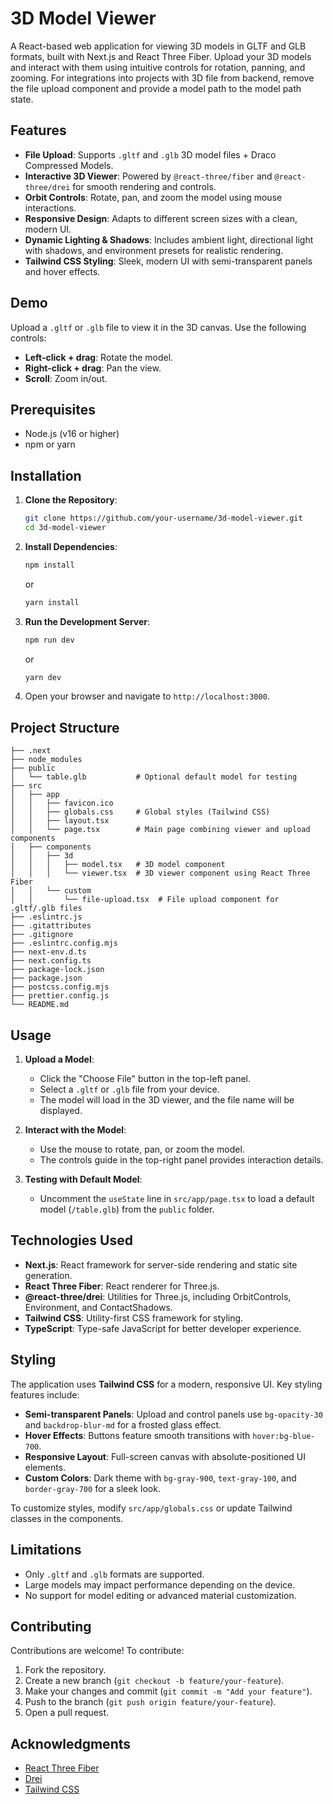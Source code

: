 # 3D Model Viewer

A React-based web application for viewing 3D models in GLTF and GLB formats, built with Next.js and React Three Fiber. Upload your 3D models and interact with them using intuitive controls for rotation, panning, and zooming. For integrations into projects with 3D file from backend, remove the file upload component and provide a model path to the model path state.

## Features

- **File Upload**: Supports `.gltf` and `.glb` 3D model files + Draco Compressed Models.
- **Interactive 3D Viewer**: Powered by `@react-three/fiber` and `@react-three/drei` for smooth rendering and controls.
- **Orbit Controls**: Rotate, pan, and zoom the model using mouse interactions.
- **Responsive Design**: Adapts to different screen sizes with a clean, modern UI.
- **Dynamic Lighting & Shadows**: Includes ambient light, directional light with shadows, and environment presets for realistic rendering.
- **Tailwind CSS Styling**: Sleek, modern UI with semi-transparent panels and hover effects.

## Demo

Upload a `.gltf` or `.glb` file to view it in the 3D canvas. Use the following controls:
- **Left-click + drag**: Rotate the model.
- **Right-click + drag**: Pan the view.
- **Scroll**: Zoom in/out.

## Prerequisites

- Node.js (v16 or higher)
- npm or yarn

## Installation

1. **Clone the Repository**:
   ```bash
   git clone https://github.com/your-username/3d-model-viewer.git
   cd 3d-model-viewer
   ```

2. **Install Dependencies**:
   ```bash
   npm install
   ```
   or
   ```bash
   yarn install
   ```

3. **Run the Development Server**:
   ```bash
   npm run dev
   ```
   or
   ```bash
   yarn dev
   ```

4. Open your browser and navigate to `http://localhost:3000`.

## Project Structure

```plaintext
├── .next
├── node_modules
├── public
│   └── table.glb           # Optional default model for testing
├── src
│   ├── app
│   │   ├── favicon.ico
│   │   ├── globals.css     # Global styles (Tailwind CSS)
│   │   ├── layout.tsx
│   │   └── page.tsx        # Main page combining viewer and upload components
│   ├── components
│   │   ├── 3d
│   │   │   ├── model.tsx   # 3D model component
│   │   │   └── viewer.tsx  # 3D viewer component using React Three Fiber
│   │   └── custom
│   │       └── file-upload.tsx  # File upload component for .gltf/.glb files
├── .eslintrc.js
├── .gitattributes
├── .gitignore
├── .eslintrc.config.mjs
├── next-env.d.ts
├── next.config.ts
├── package-lock.json
├── package.json
├── postcss.config.mjs
├── prettier.config.js
└── README.md
```

## Usage

1. **Upload a Model**:
   - Click the "Choose File" button in the top-left panel.
   - Select a `.gltf` or `.glb` file from your device.
   - The model will load in the 3D viewer, and the file name will be displayed.

2. **Interact with the Model**:
   - Use the mouse to rotate, pan, or zoom the model.
   - The controls guide in the top-right panel provides interaction details.

3. **Testing with Default Model**:
   - Uncomment the `useState` line in `src/app/page.tsx` to load a default model (`/table.glb`) from the `public` folder.

## Technologies Used

- **Next.js**: React framework for server-side rendering and static site generation.
- **React Three Fiber**: React renderer for Three.js.
- **@react-three/drei**: Utilities for Three.js, including OrbitControls, Environment, and ContactShadows.
- **Tailwind CSS**: Utility-first CSS framework for styling.
- **TypeScript**: Type-safe JavaScript for better developer experience.

## Styling

The application uses **Tailwind CSS** for a modern, responsive UI. Key styling features include:
- **Semi-transparent Panels**: Upload and control panels use `bg-opacity-30` and `backdrop-blur-md` for a frosted glass effect.
- **Hover Effects**: Buttons feature smooth transitions with `hover:bg-blue-700`.
- **Responsive Layout**: Full-screen canvas with absolute-positioned UI elements.
- **Custom Colors**: Dark theme with `bg-gray-900`, `text-gray-100`, and `border-gray-700` for a sleek look.

To customize styles, modify `src/app/globals.css` or update Tailwind classes in the components.

## Limitations

- Only `.gltf` and `.glb` formats are supported.
- Large models may impact performance depending on the device.
- No support for model editing or advanced material customization.

## Contributing

Contributions are welcome! To contribute:
1. Fork the repository.
2. Create a new branch (`git checkout -b feature/your-feature`).
3. Make your changes and commit (`git commit -m "Add your feature"`).
4. Push to the branch (`git push origin feature/your-feature`).
5. Open a pull request.

## Acknowledgments

- [React Three Fiber](https://github.com/pmndrs/react-three-fiber)
- [Drei](https://github.com/pmndrs/drei)
- [Tailwind CSS](https://tailwindcss.com/)
